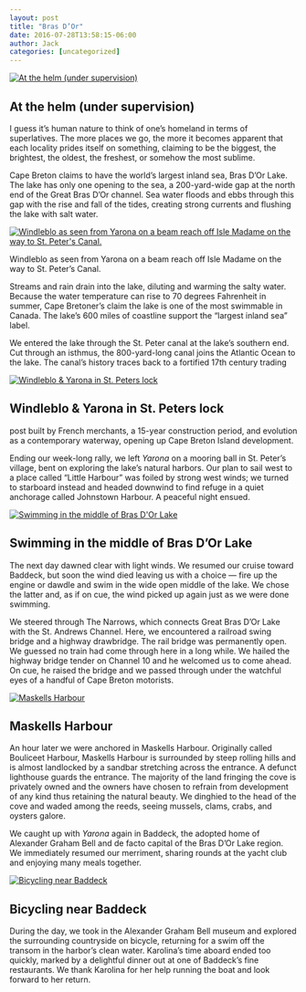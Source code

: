 ```yaml
---
layout: post
title: "Bras D’Or"
date: 2016-07-28T13:58:15-06:00
author: Jack
categories: [uncategorized]
---
```


[![At the helm \(under supervision\)](http://windleblo.com/wp-content/uploads/2016/07/IMG_7435-300x225.jpg)](/wp-content/uploads/2016/07/IMG_7435.jpg)

## At the helm (under supervision)

I guess it’s human nature to think of one’s homeland in terms of superlatives. The more places we go, the more it becomes apparent that each locality prides itself on something, claiming to be the biggest, the brightest, the oldest, the freshest, or somehow the most sublime.

Cape Breton claims to have the world’s largest inland sea, Bras D’Or Lake. The lake has only one opening to the sea, a 200-yard-wide gap at the north end of the Great Bras D’Or channel. Sea water floods and ebbs through this gap with the rise and fall of the tides, creating strong currents and flushing the lake with salt water.

[![Windleblo as seen from Yarona on a beam reach off Isle Madame on the way to St. Peter's Canal.](http://windleblo.com/wp-content/uploads/2016/07/BS11544-e1469733144648-300x200.jpg)](/wp-content/uploads/2016/07/BS11544-e1469733144648.jpg)

Windleblo as seen from Yarona on a beam reach off Isle Madame on the way to St. Peter’s Canal.

Streams and rain drain into the lake, diluting and warming the salty water. Because the water temperature can rise to 70 degrees Fahrenheit in summer, Cape Bretoner’s claim the lake is one of the most swimmable in Canada. The lake’s 600 miles of coastline support the “largest inland sea” label.

We entered the lake through the St. Peter canal at the lake’s southern end. Cut through an isthmus, the 800-yard-long canal joins the Atlantic Ocean to the lake. The canal’s history traces back to a fortified 17th century trading

[![Windleblo & Yarona in St. Peters lock](http://windleblo.com/wp-content/uploads/2016/07/IMG_2735-300x225.jpg)](/wp-content/uploads/2016/07/IMG_2735.jpg)

## Windleblo & Yarona in St. Peters lock

post built by French merchants, a 15-year construction period, and evolution as a contemporary waterway, opening up Cape Breton Island development.

Ending our week-long rally, we left _Yarona_ on a mooring ball in St. Peter’s village, bent on exploring the lake’s natural harbors. Our plan to sail west to a place called “Little Harbour” was foiled by strong west winds; we turned to starboard instead and headed downwind to find refuge in a quiet anchorage called Johnstown Harbour. A peaceful night ensued.

[![Swimming in the middle of Bras D'Or Lake](http://windleblo.com/wp-content/uploads/2016/07/IMG_7476-300x225.jpg)](/wp-content/uploads/2016/07/IMG_7476.jpg)

## Swimming in the middle of Bras D’Or Lake

The next day dawned clear with light winds. We resumed our cruise toward Baddeck, but soon the wind died leaving us with a choice — fire up the engine or dawdle and swim in the wide open middle of the lake. We chose the latter and, as if on cue, the wind picked up again just as we were done swimming.

We steered through The Narrows, which connects Great Bras D’Or Lake with the St. Andrews Channel. Here, we encountered a railroad swing bridge and a highway drawbridge. The rail bridge was permanently open. We guessed no train had come through here in a long while. We hailed the highway bridge tender on Channel 10 and he welcomed us to come ahead. On cue, he raised the bridge and we passed through under the watchful eyes of a handful of Cape Breton motorists.

[![ Maskells Harbour](http://windleblo.com/wp-content/uploads/2016/07/IMG_2763-300x225.jpg)](/wp-content/uploads/2016/07/IMG_2763.jpg)

## Maskells Harbour

An hour later we were anchored in Maskells Harbour. Originally called Bouliceet Harbour, Maskells Harbour is surrounded by steep rolling hills and is almost landlocked by a sandbar stretching across the entrance. A defunct lighthouse guards the entrance. The majority of the land fringing the cove is privately owned and the owners have chosen to refrain from development of any kind thus retaining the natural beauty. We dinghied to the head of the cove and waded among the reeds, seeing mussels, clams, crabs, and oysters galore.

We caught up with  _Yarona_ again in Baddeck, the adopted home of Alexander Graham Bell and de facto capital of the Bras D’Or Lake region. We immediately resumed our merriment, sharing rounds at the yacht club and enjoying many meals together.

[![Bicycling near Baddeck](http://windleblo.com/wp-content/uploads/2016/07/IMG_2748-300x225.jpg)](/wp-content/uploads/2016/07/IMG_2748.jpg)

## Bicycling near Baddeck

During the day, we took in the Alexander Graham Bell museum and explored the surrounding countryside on bicycle, returning for a swim off the transom in the harbor’s clean water. Karolina’s time aboard ended too quickly, marked by a delightful dinner out at one of Baddeck’s fine restaurants. We thank Karolina for her help running the boat and look forward to her return.